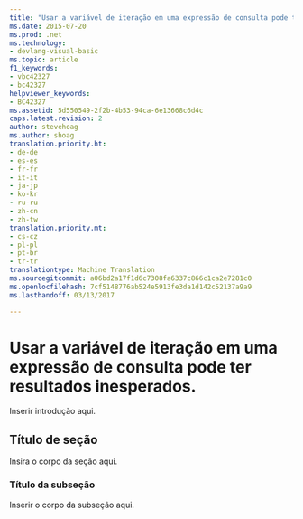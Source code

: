 ```yaml
---
title: "Usar a variável de iteração em uma expressão de consulta pode ter resultados inesperados. | Microsoft Docs"
ms.date: 2015-07-20
ms.prod: .net
ms.technology:
- devlang-visual-basic
ms.topic: article
f1_keywords:
- vbc42327
- bc42327
helpviewer_keywords:
- BC42327
ms.assetid: 5d550549-2f2b-4b53-94ca-6e13668c6d4c
caps.latest.revision: 2
author: stevehoag
ms.author: shoag
translation.priority.ht:
- de-de
- es-es
- fr-fr
- it-it
- ja-jp
- ko-kr
- ru-ru
- zh-cn
- zh-tw
translation.priority.mt:
- cs-cz
- pl-pl
- pt-br
- tr-tr
translationtype: Machine Translation
ms.sourcegitcommit: a06bd2a17f1d6c7308fa6337c866c1ca2e7281c0
ms.openlocfilehash: 7cf5148776ab524e5913fe3da1d142c52137a9a9
ms.lasthandoff: 03/13/2017

---
```

# <a name="using-the-iteration-variable-in-a-query-expression-may-have-unexpected-results"></a>Usar a variável de iteração em uma expressão de consulta pode ter resultados inesperados.
Inserir introdução aqui.  
  
## <a name="section-heading"></a>Título de seção  
 Insira o corpo da seção aqui.  
  
### <a name="subsection-heading"></a>Título da subseção  
 Inserir o corpo da subseção aqui.
